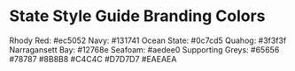 # State Style Guide Branding Colors

Rhody Red: #ec5052
Navy: #131741
Ocean State: #0c7cd5
Quahog: #3f3f3f
Narragansett Bay: #12768e
Seafoam: #aedee0
Supporting Greys:   	#65656
                    	#78787
		        #8B8B8
			#C4C4C
			#D7D7D7
			#EAEAEA
